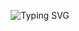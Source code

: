 <!-- HEADER BANNER -->
<p align="center">
  <img src="https://readme-typing-svg.herokuapp.com?font=Fira+Code&size=28&pause=1000&color=FF69B4&center=true&vCenter=true&width=1000&lines=👋+Hello+World,+I'm+Ümmügülsüm!;🌸+Goal:+Be+a+Data+Scientist!;💻Code+with+heart,+debug+with+patience,+and+dream+in+Python.♥" alt="Typing SVG" />
</p>


